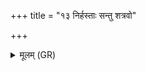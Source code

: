 +++
title = "१३ निर्हस्ताः सन्तु शत्रवो"

+++
<details><summary>मूलम् (GR)</summary>

निर्हस्ताः सन्तु शत्रवो  
ऽङ्गैषां म्लापयामसि ।  
यथैषाम् इन्द्र वेदांसि  
यूथेषु वि भजामहै ॥
</details>